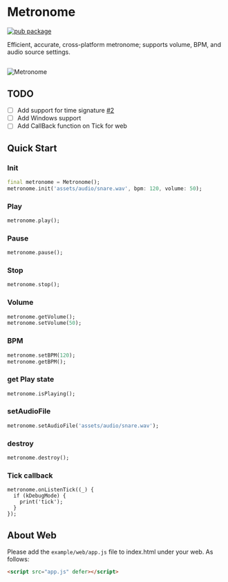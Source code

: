 # Metronome

[![pub package](https://img.shields.io/pub/v/metronome.svg)](https://pub.dev/packages/metronome)

Efficient, accurate, cross-platform metronome; supports volume, BPM, and audio source settings.
##

![Metronome](https://raw.githubusercontent.com/biner88/metronome/main/screenshot/demo2.png)

## TODO

* [ ] Add support for time signature [#2](https://github.com/biner88/metronome/issues/2)
* [ ] Add Windows support
* [ ] Add CallBack function on Tick for web

## Quick Start 

### Init

```dart
final metronome = Metronome();
metronome.init('assets/audio/snare.wav', bpm: 120, volume: 50);
```

### Play

```dart
metronome.play();
```

### Pause

```dart
metronome.pause();
```

### Stop

```dart
metronome.stop();
```

### Volume

```dart
metronome.getVolume();
metronome.setVolume(50);
```

### BPM

```dart
metronome.setBPM(120); 
metronome.getBPM(); 
```

### get Play state

```dart
metronome.isPlaying();
```

### setAudioFile

```dart
metronome.setAudioFile('assets/audio/snare.wav');
```

### destroy

```dart
metronome.destroy();
```

### Tick callback

```
metronome.onListenTick((_) {
  if (kDebugMode) {
    print('tick');
  }
});
```

## About Web

Please add the `example/web/app.js` file to index.html under your web. As follows:

```html
<script src="app.js" defer></script>
```
